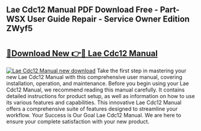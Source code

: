 ## Lae Cdc12 Manual PDF Download Free - Part-WSX User Guide Repair - Service Owner Edition ZWyf5

# <h2><a href="http://cf2148.oget.top/?id=Lae+Cdc12+Manual">🔗Download New 👉🔴 Lae Cdc12 Manual</a></h2>

[![Lae Cdc12 Manual new download](https://i.imgur.com/5g1atiW.png)](http://cf2148.oget.top/?id=Lae+Cdc12+Manual)
Take the first step in mastering your new Lae Cdc12 Manual with this comprehensive user manual, covering installation, operation, and maintenance. Before you begin using your Lae Cdc12 Manual, we recommend reading this manual carefully. It contains detailed instructions for product setup, as well as information on how to use its various features and capabilities. This innovative Lae Cdc12 Manual offers a comprehensive suite of features designed to streamline your workflow. Your Success is Our Goal Lae Cdc12 Manual. We are here to ensure your complete satisfaction with your new product.

